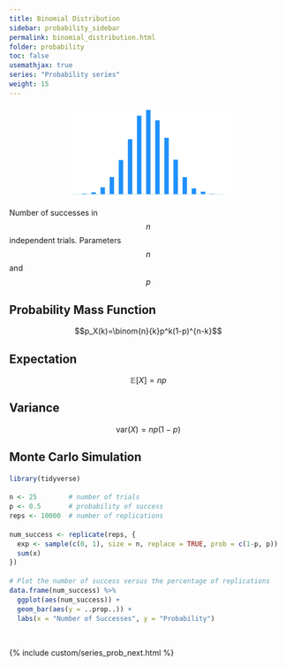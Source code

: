 ```yaml
---
title: Binomial Distribution
sidebar: probability_sidebar
permalink: binomial_distribution.html
folder: probability
toc: false
usemathjax: true
series: "Probability series"
weight: 15
---
```



<p align="center">
  <img src="images/prob/binomial.png" style="width:300px;height:auto;"/>
</p>

Number of successes in $$n$$ independent trials.
Parameters $$n$$ and $$p$$

## Probability Mass Function

$$p_X(k)=\binom{n}{k}p^k(1-p)^{n-k}$$

## Expectation

$$\mathbb{E}[X]=np$$

## Variance

$$\mathrm{var}(X)=np(1-p)$$

## Monte Carlo Simulation

```r
library(tidyverse)

n <- 25        # number of trials
p <- 0.5       # probability of success
reps <- 10000  # number of replications

num_success <- replicate(reps, {
  exp <- sample(c(0, 1), size = n, replace = TRUE, prob = c(1-p, p))
  sum(x)
})

# Plot the number of success versus the percentage of replications
data.frame(num_success) %>%
  ggplot(aes(num_success)) +
  geom_bar(aes(y = ..prop..)) +
  labs(x = "Number of Successes", y = "Probability")
```
<br>

{% include custom/series_prob_next.html %}
